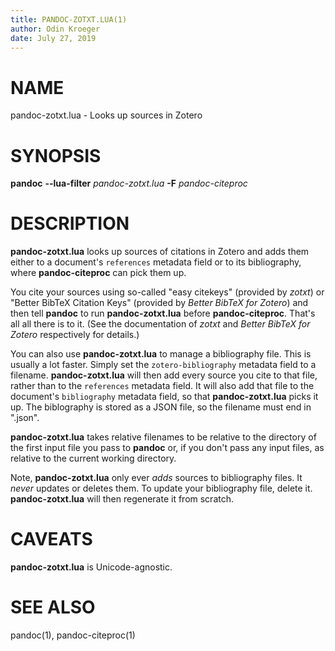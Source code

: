 ```yaml
---
title: PANDOC-ZOTXT.LUA(1)
author: Odin Kroeger
date: July 27, 2019
---
```


# NAME

pandoc-zotxt.lua - Looks up sources in Zotero


# SYNOPSIS

**pandoc** **--lua-filter** *pandoc-zotxt.lua* **-F** *pandoc-citeproc*


# DESCRIPTION

**pandoc-zotxt.lua** looks up sources of citations in Zotero and adds
them either to a document's `references` metadata field or to its
bibliography, where **pandoc-citeproc** can pick them up.

You cite your sources using so-called "easy citekeys" (provided by *zotxt*) or
"Better BibTeX Citation Keys" (provided by *Better BibTeX for Zotero*) and
then tell  **pandoc** to run **pandoc-zotxt.lua** before **pandoc-citeproc**.
That's all all there is to it. (See the documentation of *zotxt* and 
*Better BibTeX for Zotero* respectively for details.)

You can also use **pandoc-zotxt.lua** to manage a bibliography file. This is
usually a lot faster. Simply set the `zotero-bibliography` metadata field
to a filename. **pandoc-zotxt.lua** will then add every source you cite to that
file, rather than to the `references` metadata field. It will also add
that file to the document's `bibliography` metadata field, so that
**pandoc-zotxt.lua** picks it up. The biblography is stored as a JSON file,
so the filename must end in ".json".

**pandoc-zotxt.lua** takes relative filenames to be relative to the directory
of the first input file you pass to **pandoc** or, if you don't pass any input
files, as relative to the current working directory.

Note, **pandoc-zotxt.lua** only ever *adds* sources to bibliography files.
It *never* updates or deletes them. To update your bibliography file,
delete it. **pandoc-zotxt.lua** will then regenerate it from scratch.


# CAVEATS

**pandoc-zotxt.lua** is Unicode-agnostic.


# SEE ALSO

pandoc(1), pandoc-citeproc(1)
